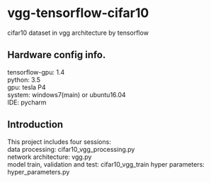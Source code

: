 # vgg-tensorflow-cifar10
cifar10 dataset in vgg architecture by tensorflow
## Hardware config info.
tensorflow-gpu: 1.4  
python: 3.5  
gpu: tesla P4  
system: windows7(main) or ubuntu16.04  
IDE: pycharm  
## Introduction
This project includes four sessions:  
data processing: cifar10_vgg_processing.py  
network architecture: vgg.py  
model train, validation and test: cifar10_vgg_train
hyper parameters: hyper_parameters.py




